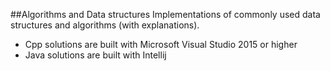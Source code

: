 ##Algorithms and Data structures
Implementations of commonly used data structures and algorithms (with explanations).
* Cpp solutions are built with Microsoft Visual Studio 2015 or higher
* Java solutions are built with Intellij

